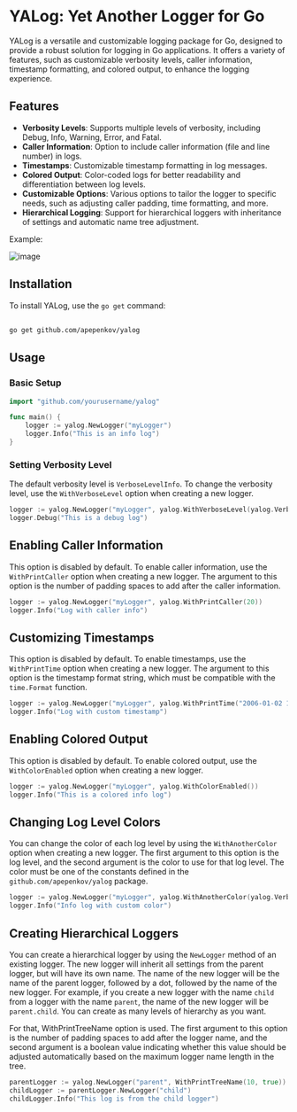 # YALog: Yet Another Logger for Go
YALog is a versatile and customizable logging package for Go, designed to provide a robust solution for logging in Go applications. It offers a variety of features, such as customizable verbosity levels, caller information, timestamp formatting, and colored output, to enhance the logging experience.

## Features

- **Verbosity Levels**: Supports multiple levels of verbosity, including Debug, Info, Warning, Error, and Fatal.
- **Caller Information**: Option to include caller information (file and line number) in logs.
- **Timestamps**: Customizable timestamp formatting in log messages.
- **Colored Output**: Color-coded logs for better readability and differentiation between log levels.
- **Customizable Options**: Various options to tailor the logger to specific needs, such as adjusting caller padding, time formatting, and more.
- **Hierarchical Logging**: Support for hierarchical loggers with inheritance of settings and automatic name tree adjustment.

Example:

![image](https://github.com/apepenkov/yalog/assets/39992738/a1849e6a-0441-4088-a535-2b498245eefa)


## Installation

To install YALog, use the `go get` command:
##
```bash
go get github.com/apepenkov/yalog
```



## Usage

### Basic Setup

```go
import "github.com/yourusername/yalog"

func main() {
    logger := yalog.NewLogger("myLogger")
    logger.Info("This is an info log")
}
```


### Setting Verbosity Level
The default verbosity level is `VerboseLevelInfo`. To change the verbosity level, use the `WithVerboseLevel` option when creating a new logger.

```go
logger := yalog.NewLogger("myLogger", yalog.WithVerboseLevel(yalog.VerboseLevelDebug))
logger.Debug("This is a debug log")
```

## Enabling Caller Information
This option is disabled by default. To enable caller information, use the `WithPrintCaller` option when creating a new logger. The argument to this option is the number of padding spaces to add after the caller information.

```go
logger := yalog.NewLogger("myLogger", yalog.WithPrintCaller(20))
logger.Info("Log with caller info")
```

## Customizing Timestamps
This option is disabled by default. To enable timestamps, use the `WithPrintTime` option when creating a new logger. The argument to this option is the timestamp format string, which must be compatible with the `time.Format` function.

```go
logger := yalog.NewLogger("myLogger", yalog.WithPrintTime("2006-01-02 15:04:05"))
logger.Info("Log with custom timestamp")
```

## Enabling Colored Output
This option is disabled by default. To enable colored output, use the `WithColorEnabled` option when creating a new logger.


```go
logger := yalog.NewLogger("myLogger", yalog.WithColorEnabled())
logger.Info("This is a colored info log")
```

## Changing Log Level Colors
You can change the color of each log level by using the `WithAnotherColor` option when creating a new logger. The first argument to this option is the log level, and the second argument is the color to use for that log level. The color must be one of the constants defined in the `github.com/apepenkov/yalog` package.

```go
logger := yalog.NewLogger("myLogger", yalog.WithAnotherColor(yalog.VerboseLevelInfo, yalog.ColorCyan))
logger.Info("Info log with custom color")
```

## Creating Hierarchical Loggers
You can create a hierarchical logger by using the `NewLogger` method of an existing logger. The new logger will inherit all settings from the parent logger, but will have its own name. The name of the new logger will be the name of the parent logger, followed by a dot, followed by the name of the new logger. For example, if you create a new logger with the name `child` from a logger with the name `parent`, the name of the new logger will be `parent.child`. You can create as many levels of hierarchy as you want.

For that, WithPrintTreeName option is used. The first argument to this option is the number of padding spaces to add after the logger name, and the second argument is a boolean value indicating whether this value should be adjusted automatically based on the maximum logger name length in the tree.

```go
parentLogger := yalog.NewLogger("parent", WithPrintTreeName(10, true))
childLogger := parentLogger.NewLogger("child")
childLogger.Info("This log is from the child logger")
```

